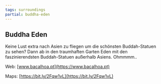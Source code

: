 ```yaml
---
tags: surroundings
partial: buddha-eden
---
```


## Buddha Eden

Keine Lust extra nach Asien zu fliegen um die schönsten Buddah-Statuen zu sehen? Dann ab in den traumhaften Garten Eden mit den faszinierendsten Buddah-Statuen außerhalb Asiens. Ohmmmm..

Web: [www.bacalhoa.pt](https://www.bacalhoa.pt)

Maps: [https://bit.ly/2Fqw1vL](https://bit.ly/2Fqw1vL)
